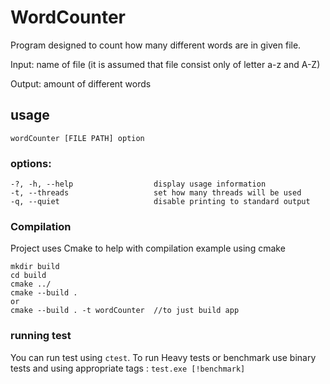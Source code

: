 # WordCounter 

Program designed to count how many different words are in given file.

Input: name of file (it is assumed that file consist only of letter a-z and A-Z)

Output: amount of different words 

## usage 

` wordCounter [FILE PATH] option  ` 

### options: 

    -?, -h, --help                  display usage information
    -t, --threads                   set how many threads will be used
    -q, --quiet                     disable printing to standard output

### Compilation

Project uses Cmake to help with compilation example using cmake

```
mkdir build 
cd build 
cmake ../
cmake --build .
or 
cmake --build . -t wordCounter  //to just build app

```

### running test 

You can run test using `ctest`. To run Heavy tests or benchmark use binary tests and using appropriate tags : `test.exe [!benchmark]` 